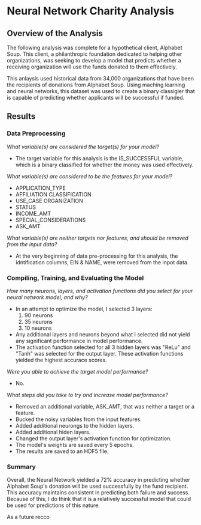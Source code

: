 # Neural Network Charity Analysis

## Overview of the Analysis

The following analysis was complete for a hypothetical client, Alphabet Soup. This client, a philanthropic foundation dedicated to helping other organizations, was seeking to develop a model that predicts whether a receiving organization will use the funds donated to them effectively. 

This anlaysis used historical data from 34,000 organizations that have been the recipients of donations from Alphabet Soup. Using maching learning and neural networks, this dataset was used to create a binary classigier that is capable of predicting whether applicants will be successful if funded. 

## Results

### Data Preprocessing

_What variable(s) are considered the target(s) for your model?_

  - The target variable for this analysis is the IS_SUCCESSFUL variable, which is a binary classified for whether the money was used effectively.
  
_What variable(s) are considered to be the features for your model?_

  - APPLICATION_TYPE
  - AFFILIATION	CLASSIFICATION	
  - USE_CASE	ORGANIZATION	
  - STATUS	
  - INCOME_AMT	
  - SPECIAL_CONSIDERATIONS	
  - ASK_AMT
 
_What variable(s) are neither targets nor features, and should be removed from the input data?_

  - At the very beginning of data pre-processing for this analysis, the idntification columns, EIN & NAME, were removed from the inpot data. 

### Compiling, Training, and Evaluating the Model

_How many neurons, layers, and activation functions did you select for your neural network model, and why?_

  - In an attempt to optimize the model, I selected 3 layers:
      1. 90 neurons
      2. 35 neurons
      3. 10 neurons
  - Any additional layers and neurons beyond what I selected did not yield any significant performance in model performance. 
  - The activation function selected for all 3 hidden layers was "ReLu" and "Tanh" was selected for the output layer. These activation functions yielded the highest accurace scores. 

_Were you able to achieve the target model performance?_
  - No.
  
_What steps did you take to try and increase model performance?_
  - Removed an additional variable, ASK_AMT, that was neither a target or a feature.
  - Bucked the noisy variables from the input features.
  - Added additional neurongs to the hidden layers.
  - Added additional hiden layers. 
  - Changed the output layer's activation function for optimization.
  - The model's weights are saved every 5 epochs.
  - The results are saved to an HDF5 file.

### Summary

Overall, the Neural Network yielded a 72% accuracy in predicting whether Alphabet Soup's donation will be used successfully by the fund recipient. This accuracy maintains consistent in predicting both failure and success. Because of this, I do think that it is a relatively successful model that could be used for predictions of this nature. 

As a future recco

